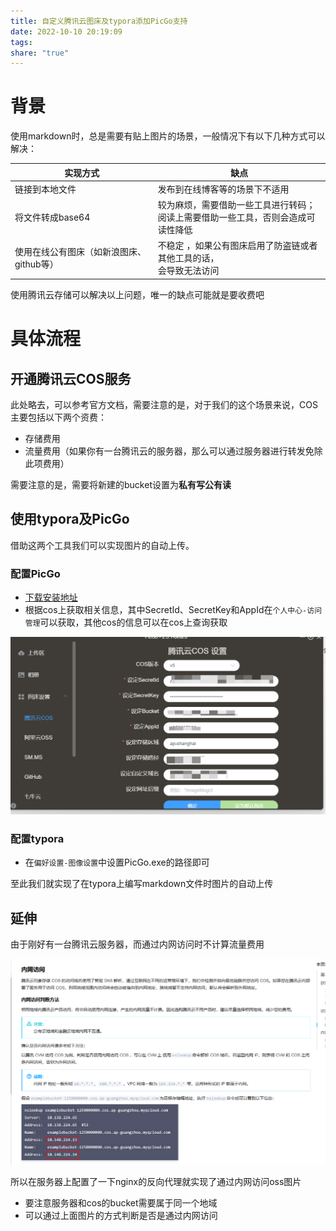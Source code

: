 ```yaml
---
title: 自定义腾讯云图床及typora添加PicGo支持
date: 2022-10-10 20:19:09
tags: 
share: "true"
---
```


# 背景

使用markdown时，总是需要有贴上图片的场景，一般情况下有以下几种方式可以解决：

| 实现方式                                 | 缺点                                                         |
| ---------------------------------------- | ------------------------------------------------------------ |
| 链接到本地文件                           | 发布到在线博客等的场景下不适用                               |
| 将文件转成base64                         | 较为麻烦，需要借助一些工具进行转码；<br>阅读上需要借助一些工具，否则会造成可读性降低 |
| 使用在线公有图床（如新浪图床、github等） | 不稳定 ，如果公有图床启用了防盗链或者其他工具的话，<br>会导致无法访问 |

使用腾讯云存储可以解决以上问题，唯一的缺点可能就是要收费吧

<!--more-->

# 具体流程

## 开通腾讯云COS服务

此处略去，可以参考官方文档，需要注意的是，对于我们的这个场景来说，COS主要包括以下两个资费：

* 存储费用
* 流量费用（如果你有一台腾讯云的服务器，那么可以通过服务器进行转发免除此项费用）

需要注意的是，需要将新建的bucket设置为**私有写公有读**

## 使用typora及PicGo

借助这两个工具我们可以实现图片的自动上传。

### 配置PicGo

* [下载安装地址](https://picgo.github.io/PicGo-Doc/zh/guide/)
* 根据cos上获取相关信息，其中SecretId、SecretKey和AppId在`个人中心-访问管理`可以获取，其他cos的信息可以在cos上查询获取

![818ae4068ecf65ec995d89252b371075_MD5.png](/images/818ae4068ecf65ec995d89252b371075_MD5.png)

### 配置typora

* 在`偏好设置-图像设置`中设置PicGo.exe的路径即可

至此我们就实现了在typora上编写markdown文件时图片的自动上传

## 延伸

由于刚好有一台腾讯云服务器，而通过内网访问时不计算流量费用

![9a46ecf02837ba7c4aa02e46329b0d02_MD5.png](/images/9a46ecf02837ba7c4aa02e46329b0d02_MD5.png)

所以在服务器上配置了一下nginx的反向代理就实现了通过内网访问oss图片

* 要注意服务器和cos的bucket需要属于同一个地域
* 可以通过上面图片的方式判断是否是通过内网访问

